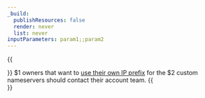 ```yaml
---
_build:
  publishResources: false
  render: never
  list: never
inputParameters: param1;;param2
---
```


{{<Aside>}}
$1 owners that want to [use their own IP prefix](/byoip/) for the $2 custom nameservers should contact their account team.
{{</Aside>}}